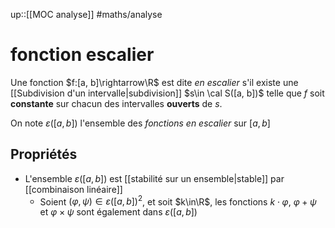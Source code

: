 up::[[MOC analyse]]
#maths/analyse 
# fonction escalier
Une fonction $f:[a, b]\rightarrow\R$ est dite _en escalier_ s'il existe une [[Subdivision d'un intervalle|subdivision]] $s\in \cal S([a, b])$ telle que $f$ soit **constante** sur chacun des intervalles **ouverts** de $s$.

On note $\varepsilon([a, b])$ l'ensemble des _fonctions en escalier_ sur $[a, b ]$


## Propriétés

 - L'ensemble $\varepsilon([a, b])$ est [[stabilité sur un ensemble|stable]] par [[combinaison linéaire]]
     - Soient $(\varphi, \psi)\in\varepsilon([a,b])^2$, et soit $k\in\R$, les fonctions $k\cdot\varphi$, $\varphi+\psi$ et $\varphi\times\psi$ sont également dans $\varepsilon([a,b])$


